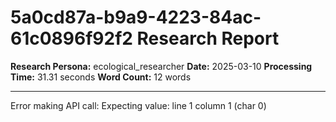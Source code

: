 # 5a0cd87a-b9a9-4223-84ac-61c0896f92f2 Research Report

**Research Persona:** ecological_researcher
**Date:** 2025-03-10
**Processing Time:** 31.31 seconds
**Word Count:** 12 words

---

Error making API call: Expecting value: line 1 column 1 (char 0)